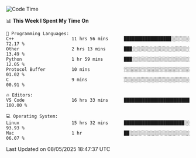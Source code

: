 
<!--START_SECTION:waka-->
![Code Time](http://img.shields.io/badge/Code%20Time-3%2C383%20hrs%2043%20mins-blue)

📊 **This Week I Spent My Time On** 

```text
💬 Programming Languages: 
C++                      11 hrs 56 mins      ██████████████████░░░░░░░   72.17 % 
Other                    2 hrs 13 mins       ███░░░░░░░░░░░░░░░░░░░░░░   13.49 % 
Python                   1 hr 59 mins        ███░░░░░░░░░░░░░░░░░░░░░░   12.05 % 
Protocol Buffer          10 mins             ░░░░░░░░░░░░░░░░░░░░░░░░░   01.02 % 
C                        9 mins              ░░░░░░░░░░░░░░░░░░░░░░░░░   00.91 % 

🔥 Editors: 
VS Code                  16 hrs 33 mins      █████████████████████████   100.00 % 

💻 Operating System: 
Linux                    15 hrs 32 mins      ███████████████████████░░   93.93 % 
Mac                      1 hr                ██░░░░░░░░░░░░░░░░░░░░░░░   06.07 % 
```


 Last Updated on 08/05/2025 18:47:37 UTC
<!--END_SECTION:waka-->

